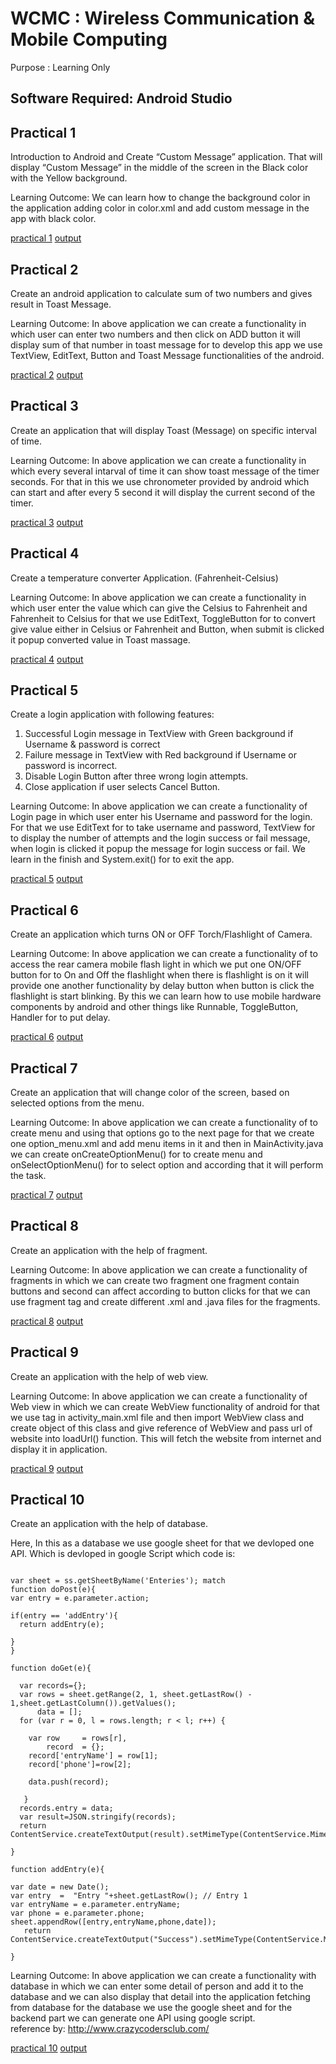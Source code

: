 # WCMC : Wireless Communication & Mobile Computing
Purpose : Learning Only

## Software Required: Android Studio

## Practical 1

Introduction to Android and Create “Custom Message” application. That will display “Custom Message” in the middle of the screen in the Black color with the Yellow background.

Learning Outcome: We can learn how to change the background color in the application adding color in color.xml and add custom message in the app with black color.  

[practical 1](https://github.com/Mandip17IT009/WCMC_17IT009/blob/master/Practicals/WCMC_PR1_17IT009.rar)
  [output](https://github.com/Mandip17IT009/WCMC_17IT009/blob/master/output/PR1.JPG)

## Practical 2

Create an android application to calculate sum of two numbers and gives result in Toast Message.

Learning Outcome: In above application we can create a functionality in which user can enter two numbers and then click on ADD button it will display sum of that number in toast message for to develop this app we use TextView, EditText, Button and Toast Message functionalities of the android. 

[practical 2](https://github.com/Mandip17IT009/WCMC_17IT009/blob/master/Practicals/WCMC_PR2_17IT009.rar)
  [output](https://github.com/Mandip17IT009/WCMC_17IT009/blob/master/output/PR2.JPG)

## Practical 3

Create an application that will display Toast (Message) on specific interval of time.

Learning Outcome: In above application we can create a functionality in which every several intarval of time it can show toast message of the timer seconds. For that in this we use chronometer provided by android which can start and after every 5 second it will display the current second of the timer.

[practical 3](https://github.com/Mandip17IT009/WCMC_17IT009/blob/master/Practicals/WCMC_PR3_17IT009.rar)
  [output](https://github.com/Mandip17IT009/WCMC_17IT009/blob/master/output/PR3.1.JPG)

## Practical 4

Create a temperature converter Application. (Fahrenheit-Celsius)

Learning Outcome: In above application we can create a functionality in which user enter the value which can give the Celsius to Fahrenheit and Fahrenheit to Celsius for that we use EditText, ToggleButton for to convert give value either in Celsius or Fahrenheit and Button, when submit is clicked it popup converted value in Toast massage. 

[practical 4](https://github.com/Mandip17IT009/WCMC_17IT009/blob/master/Practicals/WCMC_PR4_17IT009.rar)
  [output](https://github.com/Mandip17IT009/WCMC_17IT009/blob/master/output/PR4.1.JPG)

## Practical 5

Create a login application with following features: 
1. Successful Login message in TextView with Green background if Username & password is correct
2. Failure message in TextView with Red background if Username or password is incorrect.
3. Disable Login Button after three wrong login attempts.
4. Close application if user selects Cancel Button.

Learning Outcome: In above application we can create a functionality of  Login page in which user enter his Username and password for the login. For that we use EditText for to take username and password, TextView for to display the number of  attempts and the login success or fail message, when login is clicked it popup the message for login success or fail. We learn in the finish and System.exit() for to exit the app.

[practical 5](https://github.com/Mandip17IT009/WCMC_17IT009/blob/master/Practicals/WCMC_PR5_17IT009.rar)
  [output](https://github.com/Mandip17IT009/WCMC_17IT009/blob/master/output/PR5.1.JPG)

## Practical 6

Create an application which turns ON or OFF Torch/Flashlight of Camera.

Learning Outcome: In above application we can create a functionality of  to access the rear camera mobile flash light in which we put one ON/OFF button for to On and Off the flashlight when there is flashlight is on it will provide one another functionality by delay button when button is click the flashlight is start blinking. By this we can learn how to use mobile hardware components by android and other things like Runnable, ToggleButton, Handler for to put delay.

[practical 6](https://github.com/Mandip17IT009/WCMC_17IT009/blob/master/Practicals/WCMC_PR6_17IT009.rar)
  [output](https://github.com/Mandip17IT009/WCMC_17IT009/blob/master/output/PR6.1.JPG)


## Practical 7

Create an application that will change color of the screen, based on selected options from the menu.

Learning Outcome: In above application we can create a functionality of  to create menu and using that options go to the next page for that we create one option_menu.xml and add menu items in it and then in MainActivity.java we can create onCreateOptionMenu() for to create menu and onSelectOptionMenu() for to select option and according that it will perform the task.

[practical 7](https://github.com/Mandip17IT009/WCMC_17IT009/blob/master/Practicals/WCMC_PR7_17IT009.rar)
  [output](https://github.com/Mandip17IT009/WCMC_17IT009/blob/master/output/PR7.1.JPG)

## Practical 8

Create an application with the help of fragment.

Learning Outcome: In above application we can create a functionality of fragments in which we can create two fragment one fragment contain buttons and second can affect according to button clicks for that we can use fragment tag and create different .xml and .java files for the fragments.

[practical 8](https://github.com/Mandip17IT009/WCMC_17IT009/blob/master/Practicals/WCMC_PR8_17IT009.rar)
  [output](https://github.com/Mandip17IT009/WCMC_17IT009/blob/master/output/PR8.1.JPG)

## Practical 9

Create an application with the help of web view.

Learning Outcome: In above application we can create a functionality of Web view in which we can create WebView functionality of android for that we use <WebView> tag in activity_main.xml file and then import WebView class and create object of this class and give reference of WebView and pass url of website into loadUrl() function. This will fetch the website from internet and display it in application.

[practical 9](https://github.com/Mandip17IT009/WCMC_17IT009/blob/master/Practicals/WCMC_PR9_17IT009.rar)
  [output](https://github.com/Mandip17IT009/WCMC_17IT009/blob/master/output/PR9.JPG)

## Practical 10

Create an application with the help of database.

Here, In this as a database we use google sheet for that we devloped one API. Which is devloped in google Script which code is:

```var ss = SpreadsheetApp.openByUrl("Add your google database sheet URL");

var sheet = ss.getSheetByName('Enteries'); match 
function doPost(e){
var entry = e.parameter.action;

if(entry == 'addEntry'){
  return addEntry(e);

}
}

function doGet(e){

  var records={};
  var rows = sheet.getRange(2, 1, sheet.getLastRow() - 1,sheet.getLastColumn()).getValues();
      data = [];
  for (var r = 0, l = rows.length; r < l; r++) {

    var row     = rows[r],
        record  = {};
    record['entryName'] = row[1];
    record['phone']=row[2];

    data.push(record);
    
   }
  records.entry = data;
  var result=JSON.stringify(records);
  return ContentService.createTextOutput(result).setMimeType(ContentService.MimeType.JSON);

}

function addEntry(e){

var date = new Date();
var entry  =  "Entry "+sheet.getLastRow(); // Entry 1
var entryName = e.parameter.entryName;
var phone = e.parameter.phone;
sheet.appendRow([entry,entryName,phone,date]);
   return ContentService.createTextOutput("Success").setMimeType(ContentService.MimeType.TEXT);

}
```

Learning Outcome: In above application we can create a functionality with database in which we can enter some detail of person and add it to the database and we can also display that detail into the application fetching from database for the database we use the google sheet and for the backend part we can generate one API using google script.  
reference by: http://www.crazycodersclub.com/

[practical 10](https://github.com/Mandip17IT009/WCMC_17IT009/blob/master/Practicals/WCMC_PR10_17IT009.rar)
  [output](https://github.com/Mandip17IT009/WCMC_17IT009/blob/master/output/pr10.1.JPG)
